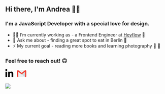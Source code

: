 ## Hi there, I'm Andrea 👋🐣

### I'm a JavaScript Developer with a special love for design.

-   👩‍💻 I’m currently working as - a Frontend Engineer at [Heyflow](https://www.heyflow.app) 💙
-   💬 Ask me about - finding a great spot to eat in Berlin 🍝
-   ⚡️ My current goal - reading more books and learning photography 📖 📸

### Feel free to reach out! 🙃

[<img align="left" alt="linkedin" width="25px" src="assets/linkedin.png" />](https://www.linkedin.com/in/a-arias/)&nbsp;&nbsp;&nbsp;[<img alt="email" width="29px" src="assets/gmail.png" />](mailto:ariasdrea@gmail.com)

![](https://komarev.com/ghpvc/?username=ariasdrea&color=blue&style=plastic&label=👀)
